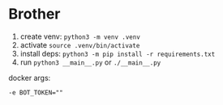 # Brother

1. create venv: `python3 -m venv .venv`
2. activate `source .venv/bin/activate`
3. install deps: `python3 -m pip install -r requirements.txt`
4. run `python3 __main__.py` or `./__main__.py`

docker args:
```
-e BOT_TOKEN=""
```

